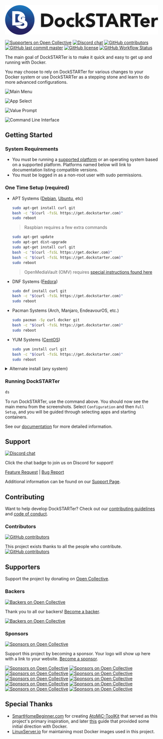 # <!-- Home -->

[![DockSTARTer](https://github.com/GhostWriters/DockSTARTer/raw/master/docs/images/logo.png)](https://dockstarter.com)

[![Supporters on Open Collective](https://img.shields.io/opencollective/all/DockSTARTer.svg?style=flat-square&color=607D8B&logo=opencollective&logoColor=white)](#supporters)
[![Discord chat](https://img.shields.io/discord/477959324183035936.svg?style=flat-square&color=607D8B&logo=discord&logoColor=white)](https://dockstarter.com/discord)
[![GitHub contributors](https://img.shields.io/github/contributors/GhostWriters/DockSTARTer.svg?style=flat-square&color=607D8B&logo=github&logoColor=white)](https://github.com/GhostWriters/DockSTARTer/graphs/contributors)
[![GitHub last commit master](https://img.shields.io/github/last-commit/GhostWriters/DockSTARTer/master.svg?style=flat-square&color=607D8B&logo=github&logoColor=white&label=code%20committed)](https://github.com/GhostWriters/DockSTARTer/commits/master)
[![GitHub license](https://img.shields.io/github/license/GhostWriters/DockSTARTer.svg?style=flat-square&color=607D8B&logo=github&logoColor=white)](https://github.com/GhostWriters/DockSTARTer/blob/master/LICENSE.md)
[![GitHub Workflow Status](https://img.shields.io/github/actions/workflow/status/GhostWriters/DockSTARTer/tests.yml?style=flat-square&color=607D8B&logo=github&logoColor=white&branch=master)](https://github.com/GhostWriters/DockSTARTer/actions?query=workflow%3ARun%20Tests+branch%3Amaster)

The main goal of DockSTARTer is to make it quick and easy to get up and running with Docker.

You may choose to rely on DockSTARTer for various changes to your Docker system or use DockSTARTer as a stepping stone and learn to do more advanced configurations.

![Main Menu](https://i.imgur.com/odfRk0j.png)

![App Select](https://i.imgur.com/tFsu2Hh.png)

![Value Prompt](https://i.imgur.com/k1bdAoQ.png)

![Command Line Interface](https://i.imgur.com/Y8F3uT2.png)

## Getting Started

### System Requirements

- You must be running a [supported platform](https://docs.docker.com/install/#supported-platforms) or an operating system based on a supported platform. Platforms named below will link to documentation listing compatible versions.
- You must be logged in as a non-root user with sudo permissions.

### One Time Setup (required)

- APT Systems ([Debian](https://docs.docker.com/install/linux/docker-ce/debian/#os-requirements), [Ubuntu](https://docs.docker.com/install/linux/docker-ce/ubuntu/#os-requirements), etc)

  ```bash
  sudo apt-get install curl git
  bash -c "$(curl -fsSL https://get.dockstarter.com)"
  sudo reboot
  ```

  > Raspbian requires a few extra commands

  ```bash
  sudo apt-get update
  sudo apt-get dist-upgrade
  sudo apt-get install curl git
  bash -c "$(curl -fsSL https://get.docker.com)"
  bash -c "$(curl -fsSL https://get.dockstarter.com)"
  sudo reboot
  ```

  > OpenMediaVault (OMV) requires [special instructions found here](https://dockstarter.com/advanced/openmediavault/)

- DNF Systems ([Fedora](https://docs.docker.com/install/linux/docker-ce/fedora/#os-requirements))

  ```bash
  sudo dnf install curl git
  bash -c "$(curl -fsSL https://get.dockstarter.com)"
  sudo reboot
  ```

- Pacman Systems (Arch, Manjaro, EndeavourOS, etc.)

  ```bash
  sudo pacman -Sy curl docker git
  bash -c "$(curl -fsSL https://get.dockstarter.com)"
  sudo reboot
  ```

- YUM Systems ([CentOS](https://docs.docker.com/install/linux/docker-ce/centos/#os-requirements))

  ```bash
  sudo yum install curl git
  bash -c "$(curl -fsSL https://get.dockstarter.com)"
  sudo reboot
  ```

<details>
  <summary>Alternate install (any system)</summary>

The standard install above downloads the initial script using a method with some known risks. For those concerned with the security of the above method, here is an alternative:

```bash
## NOTE: Run the appropriate command for your distro
sudo apt-get install curl git
sudo dnf install curl git
sudo pacman -Sy curl git
sudo yum install curl git
```

Then

```bash
git clone https://github.com/GhostWriters/DockSTARTer "/home/${USER}/.docker"
sudo bash /home/"${USER}"/.docker/main.sh -vi
sudo reboot
```

</details>

### Running DockSTARTer

```bash
ds
```

To run DockSTARTer, use the command above. You should now see the main menu from the screenshots. Select `Configuration` and then `Full Setup`, and you will be guided through selecting apps and starting containers.

See our [documentation](https://dockstarter.com/introduction/) for more detailed information.

## Support

[![Discord chat](https://img.shields.io/discord/477959324183035936.svg?style=flat-square&color=607D8B&logo=discord)](https://dockstarter.com/discord)

Click the chat badge to join us on Discord for support!

[Feature Request](https://github.com/GhostWriters/DockSTARTer/issues/new?template=feature_request.md) | [Bug Report](https://github.com/GhostWriters/DockSTARTer/issues/new?template=bug_report.md)

Additional information can be found on our [Support Page](https://dockstarter.com/basics/support/).

## Contributing

Want to help develop DockSTARTer? Check out our [contributing guidelines](https://github.com/GhostWriters/DockSTARTer/blob/master/.github/CONTRIBUTING.md) and [code of conduct](https://github.com/GhostWriters/DockSTARTer/blob/master/.github/CODE_OF_CONDUCT.md).

### Contributors

[![GitHub contributors](https://img.shields.io/github/contributors/GhostWriters/DockSTARTer.svg?style=flat-square&color=607D8B)](https://github.com/GhostWriters/DockSTARTer/graphs/contributors)

This project exists thanks to all the people who contribute.
[![GitHub contributors](https://opencollective.com/DockSTARTer/contributors.svg?button=false)](https://GitHub.com/GhostWriters/DockSTARTer/graphs/contributors)

## Supporters

Support the project by donating on [Open Collective](https://opencollective.com/DockSTARTer#donation).

### Backers

[![Backers on Open Collective](https://img.shields.io/opencollective/tier/DockSTARTer/7408.svg?style=flat-square&color=607D8B&label=backers)](https://opencollective.com/DockSTARTer#backer)

Thank you to all our backers! [Become a backer](https://opencollective.com/DockSTARTer#backer).

[![Backers on Open Collective](https://opencollective.com/DockSTARTer/tiers/backer.svg)](https://opencollective.com/DockSTARTer#backers)

### Sponsors

[![Sponsors on Open Collective](https://img.shields.io/opencollective/tier/DockSTARTer/7409.svg?style=flat-square&color=607D8B&label=sponsors)](https://opencollective.com/DockSTARTer#sponsor)

Support this project by becoming a sponsor. Your logo will show up here with a link to your website. [Become a sponsor](https://opencollective.com/DockSTARTer#sponsor).

[![Sponsors on Open Collective](https://opencollective.com/DockSTARTer/tiers/sponsor/0/avatar.svg)](https://opencollective.com/DockSTARTer/tiers/sponsor/0/website)
[![Sponsors on Open Collective](https://opencollective.com/DockSTARTer/tiers/sponsor/1/avatar.svg)](https://opencollective.com/DockSTARTer/tiers/sponsor/1/website)
[![Sponsors on Open Collective](https://opencollective.com/DockSTARTer/tiers/sponsor/2/avatar.svg)](https://opencollective.com/DockSTARTer/tiers/sponsor/2/website)
[![Sponsors on Open Collective](https://opencollective.com/DockSTARTer/tiers/sponsor/3/avatar.svg)](https://opencollective.com/DockSTARTer/tiers/sponsor/3/website)
[![Sponsors on Open Collective](https://opencollective.com/DockSTARTer/tiers/sponsor/4/avatar.svg)](https://opencollective.com/DockSTARTer/tiers/sponsor/4/website)
[![Sponsors on Open Collective](https://opencollective.com/DockSTARTer/tiers/sponsor/5/avatar.svg)](https://opencollective.com/DockSTARTer/tiers/sponsor/5/website)
[![Sponsors on Open Collective](https://opencollective.com/DockSTARTer/tiers/sponsor/6/avatar.svg)](https://opencollective.com/DockSTARTer/tiers/sponsor/6/website)
[![Sponsors on Open Collective](https://opencollective.com/DockSTARTer/tiers/sponsor/7/avatar.svg)](https://opencollective.com/DockSTARTer/tiers/sponsor/7/website)
[![Sponsors on Open Collective](https://opencollective.com/DockSTARTer/tiers/sponsor/8/avatar.svg)](https://opencollective.com/DockSTARTer/tiers/sponsor/8/website)
[![Sponsors on Open Collective](https://opencollective.com/DockSTARTer/tiers/sponsor/9/avatar.svg)](https://opencollective.com/DockSTARTer/tiers/sponsor/9/website)

## Special Thanks

- [SmartHomeBeginner.com](https://www.smarthomebeginner.com) for creating [AtoMiC-ToolKit](https://github.com/htpcBeginner/AtoMiC-ToolKit) that served as this project's primary inspiration, and later [this](https://www.smarthomebeginner.com/docker-home-media-server-2018-basic/) guide that provided some initial direction with Docker.
- [LinuxServer.io](https://www.linuxserver.io) for maintaining most Docker images used in this project.
